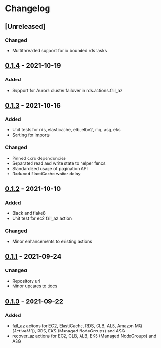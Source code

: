 # Changelog

## [Unreleased]

### Changed
- Multithreaded support for io bounded rds tasks
  
## [0.1.4][] - 2021-10-19
[0.1.4]: https://github.com/awslabs/aws-az-failure-chaostoolkit/tree/v0.1.4

### Added
- Support for Aurora cluster failover in rds.actions.fail_az
  
## [0.1.3][] - 2021-10-16
[0.1.3]: https://github.com/awslabs/aws-az-failure-chaostoolkit/tree/v0.1.3

### Added
- Unit tests for rds, elasticache, elb, elbv2, mq, asg, eks
- Sorting for imports
  
### Changed
- Pinned core dependencies
- Separated read and write state to helper funcs
- Standardized usage of pagination API
- Reduced ElastiCache waiter delay

## [0.1.2][] - 2021-10-10
[0.1.2]: https://github.com/awslabs/aws-az-failure-chaostoolkit/tree/v0.1.2

### Added
- Black and flake8
- Unit test for ec2 fail_az action
  
### Changed
- Minor enhancements to existing actions
  
## [0.1.1][] - 2021-09-24
[0.1.1]: https://github.com/awslabs/aws-az-failure-chaostoolkit/tree/v0.1.1

### Changed
- Repository url
- Minor updates to docs

## [0.1.0][] - 2021-09-22
[0.1.0]: https://github.com/awslabs/aws-az-failure-chaostoolkit/tree/v0.1.0

### Added
- fail_az actions for EC2, ElastiCache, RDS, CLB, ALB, Amazon MQ (ActiveMQ), RDS, EKS (Managed NodeGroups) and ASG
- recover_az actions for EC2, CLB, ALB, EKS (Managed NodeGroups) and ASG